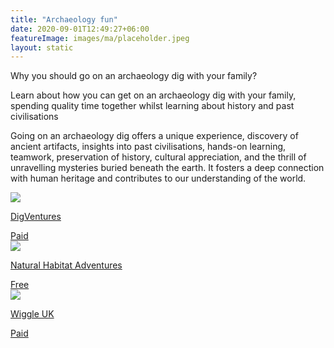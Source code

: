 ```yaml
---
title: "Archaeology fun"
date: 2020-09-01T12:49:27+06:00
featureImage: images/ma/placeholder.jpeg
layout: static
---
```


Why you should go on an archaeology dig with your family?

Learn about how you can get on an archaeology dig with your family, spending quality time together whilst learning about history and past civilisations

Going on an archaeology dig offers a unique experience, discovery of ancient artifacts, insights into past civilisations, hands-on learning, teamwork, preservation of history, cultural appreciation, and the thrill of unravelling mysteries buried beneath the earth. It fosters a deep connection with human heritage and contributes to our understanding of the world.

<a class="ma-link" href="https://digventures.com/calendar/"><div class="ma-card ma-card-Community"><div class="ma-icon"><img src ="/images/Icon-pound - community - opacity.svg"/></div><div class="ma-name"><p>DigVentures</p></div><div class="ma-paid-text"><span>Paid</span></div></div></a><a class="ma-link" href="https://www.nathab.com/blog/ten-reasons-why-adventure-travel-is-good-for-you/"><div class="ma-card ma-card-Community"><div class="ma-icon"><img src ="/images/Icon-check - community - opacity.svg"/></div><div class="ma-name"><p>Natural Habitat Adventures</p></div><div class="ma-paid-text"><span>Free</span></div></div></a><a class="ma-link" href="https://www.awin1.com/cread.php?awinmid=1857&awinaffid=1198638&ued=https%3A%2F%2Fwww.wiggle.com%2Fc%2Foutdoors"><div class="ma-card ma-card-Community"><div class="ma-icon"><img src ="/images/Icon-pound - community - opacity.svg"/></div><div class="ma-name"><p>Wiggle UK</p></div><div class="ma-paid-text"><span>Paid</span></div></div></a>  

<br/><br/>






